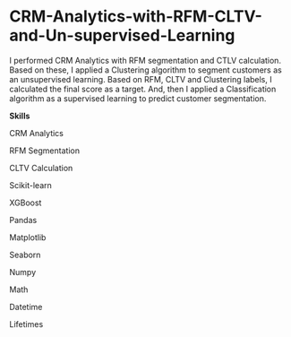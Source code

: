 # CRM-Analytics-with-RFM-CLTV-and-Un-supervised-Learning
I performed CRM Analytics with RFM segmentation and CTLV calculation. 
Based on these, I applied a Clustering algorithm to segment customers as an unsupervised learning.
Based on RFM, CLTV and Clustering labels, I calculated the final score as a target. And, then I applied a Classification algorithm as a supervised learning to predict customer segmentation.

**Skills**

CRM Analytics

RFM Segmentation

CLTV Calculation

Scikit-learn

XGBoost

Pandas

Matplotlib

Seaborn

Numpy

Math

Datetime

Lifetimes
